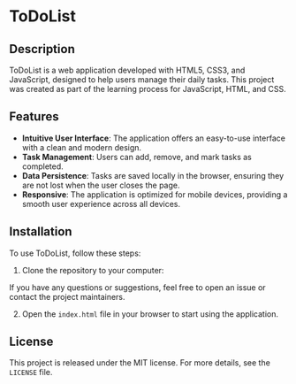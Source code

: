# ToDoList

## Description

ToDoList is a web application developed with HTML5, CSS3, and JavaScript, designed to help users manage their daily tasks. This project was created as part of the learning process for JavaScript, HTML, and CSS.


## Features

- **Intuitive User Interface**: The application offers an easy-to-use interface with a clean and modern design.
- **Task Management**: Users can add, remove, and mark tasks as completed.
- **Data Persistence**: Tasks are saved locally in the browser, ensuring they are not lost when the user closes the page.
- **Responsive**: The application is optimized for mobile devices, providing a smooth user experience across all devices.


## Installation

To use ToDoList, follow these steps:

1. Clone the repository to your computer:

If you have any questions or suggestions, feel free to open an issue or contact the project maintainers.

2. Open the `index.html` file in your browser to start using the application.


## License

This project is released under the MIT license. For more details, see the `LICENSE` file.

